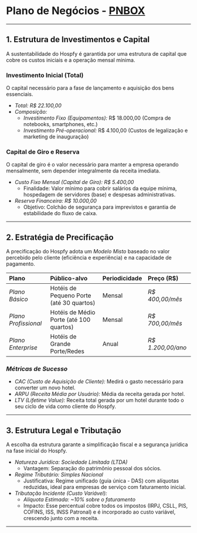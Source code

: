 # Plano de Negócios -   [PNBOX](https://pnbox.sebrae.com.br/planoNegocio/invite/m3-wy4c6o)

---

## 1. Estrutura de Investimentos e Capital

A sustentabilidade do Hospfy é garantida por uma estrutura de capital que cobre os custos iniciais e a operação mensal mínima.

### Investimento Inicial (Total)
O capital necessário para a fase de lançamento e aquisição dos bens essenciais.

* *Total:* *R$ 22.100,00*
* *Composição:*
    * *Investimento Fixo (Equipamentos):* R$ 18.000,00 (Compra de notebooks, smartphones, etc.)
    * *Investimento Pré-operacional:* R$ 4.100,00 (Custos de legalização e marketing de inauguração)

### Capital de Giro e Reserva
O capital de giro é o valor necessário para manter a empresa operando mensalmente, sem depender integralmente da receita imediata.

* *Custo Fixo Mensal (Capital de Giro):* *R$ 5.400,00*
    * Finalidade: Valor mínimo para cobrir salários da equipe mínima, hospedagem de servidores (base) e despesas administrativas.
* *Reserva Financeira:* *R$ 10.000,00*
    * Objetivo: Colchão de segurança para imprevistos e garantia de estabilidade do fluxo de caixa.

---

## 2. Estratégia de Precificação

A precificação do Hospfy adota um *Modelo Misto* baseado no valor percebido pelo cliente (eficiência e experiência) e na capacidade de pagamento.

| Plano | Público-alvo | Periodicidade | Preço (R$) |
| :--- | :--- | :--- | :--- |
| *Plano Básico* | Hotéis de Pequeno Porte (até 30 quartos) | Mensal | *R$ 400,00/mês* |
| *Plano Profissional* | Hotéis de Médio Porte (até 100 quartos) | Mensal | *R$ 700,00/mês* |
| *Plano Enterprise* | Hotéis de Grande Porte/Redes | Anual | *R$ 1.200,00/ano* |

### *Métricas de Sucesso*

* *CAC (Custo de Aquisição de Cliente):* Medirá o gasto necessário para converter um novo hotel.
* *ARPU (Receita Média por Usuário):* Média da receita gerada por hotel.
* *LTV (Lifetime Value):* Receita total gerada por um hotel durante todo o seu ciclo de vida como cliente do Hospfy.

---

## 3. Estrutura Legal e Tributação

A escolha da estrutura garante a simplificação fiscal e a segurança jurídica na fase inicial do Hospfy.

* *Natureza Jurídica:* *Sociedade Limitada (LTDA)*
    * Vantagem: Separação do patrimônio pessoal dos sócios.
* *Regime Tributário:* *Simples Nacional*
    * Justificativa: Regime unificado (guia única - DAS) com alíquotas reduzidas, ideal para empresas de serviço com faturamento inicial.
* *Tributação Incidente (Custo Variável):*
    * *Alíquota Estimada:* *~10% sobre o faturamento*
    * Impacto: Esse percentual cobre todos os impostos (IRPJ, CSLL, PIS, COFINS, ISS, INSS Patronal) e é incorporado ao custo variável, crescendo junto com a receita.

---
